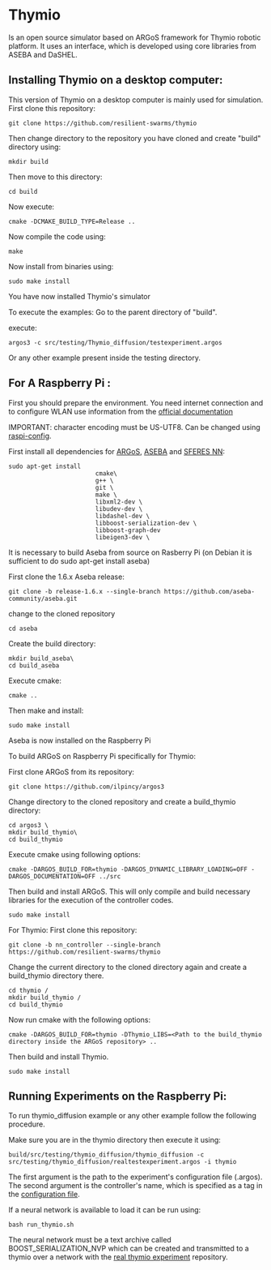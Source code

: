 # Thymio

Is an open source simulator based on ARGoS framework for Thymio robotic platform. It uses an interface, which is developed using core libraries from ASEBA and DaSHEL.

## Installing Thymio on a desktop computer:
This version of Thymio on a desktop computer is mainly used for simulation.
First clone this repository:

	git clone https://github.com/resilient-swarms/thymio

Then change directory to the repository you have cloned and create "build" directory using:

    mkdir build
    
Then move to this directory:

    cd build
    
Now execute:

    cmake -DCMAKE_BUILD_TYPE=Release ..
    
Now compile the code using:

    make
    
Now install from binaries using:

    sudo make install
    
You have now installed Thymio's simulator

To execute the examples:
Go to the parent directory of "build".

execute:

    argos3 -c src/testing/Thymio_diffusion/testexperiment.argos

Or any other example present inside the testing directory.

## For A Raspberry Pi :
First you should prepare the environment. You need internet connection and to configure WLAN use information from the [official documentation](https://www.raspberrypi.org/documentation/configuration/wireless/wireless-cli.md)

IMPORTANT: character encoding must be US-UTF8. Can be changed using [raspi-config](https://www.raspberrypi.org/documentation/configuration/raspi-config.md).

First install all dependencies for [ARGoS](https://github.com/ilpincy/argos3), [ASEBA](https://github.com/aseba-community/aseba) and [SFERES NN](https://github.com/sferes2/nn2):

	sudo apt-get install
                            cmake\
                            g++ \
                            git \
                            make \
                            libxml2-dev \
                            libudev-dev \
                            libdashel-dev \
                            libboost-serialization-dev \
                            libboost-graph-dev
                            libeigen3-dev \

It is necessary to build Aseba from source on Rasberry Pi (on Debian it is sufficient to do sudo apt-get install aseba)

First clone the 1.6.x Aseba release:

	git clone -b release-1.6.x --single-branch https://github.com/aseba-community/aseba.git

change to the cloned repository

	cd aseba

Create the build directory:

	mkdir build_aseba\
	cd build_aseba

Execute cmake:

	cmake ..

Then make and install:

	sudo make install

Aseba is now installed on the Raspberry Pi



To build ARGoS on Raspberry Pi specifically for Thymio:

First clone ARGoS from its repository:

	git clone https://github.com/ilpincy/argos3

Change directory to the cloned repository and create a build_thymio directory:

	cd argos3 \
	mkdir build_thymio\
	cd build_thymio

Execute cmake using following options:

	cmake -DARGOS_BUILD_FOR=thymio -DARGOS_DYNAMIC_LIBRARY_LOADING=OFF -DARGOS_DOCUMENTATION=OFF ../src 

Then build and install ARGoS. This will only compile and build necessary libraries for the execution of the controller codes.

	sudo make install


For Thymio:
First clone this repository:

	git clone -b nn_controller --single-branch https://github.com/resilient-swarms/thymio

Change the current directory to the cloned directory again and create a build_thymio directory there.

	cd thymio /
	mkdir build_thymio /
	cd build_thymio

Now run cmake with the following options:

	cmake -DARGOS_BUILD_FOR=thymio -DThymio_LIBS=<Path to the build_thymio directory inside the ARGoS repository> ..

Then build and install Thymio.

	sudo make install

## Running Experiments on the Raspberry Pi:

To run thymio_diffusion example or any other example follow the following procedure.

Make sure you are in the thymio directory then execute it using:

    build/src/testing/thymio_diffusion/thymio_diffusion -c src/testing/thymio_diffusion/realtestexperiment.argos -i thymio

The first argument is the path to the experiment's configuration file (.argos). The second argument is the controller's name, which is specified as a tag in the [configuration file](https://github.com/daneshtarapore/thymio/src/testing/thymio_diffusion/realtestexperiment.argos#L19).

If a neural network is available to load it can be run using:

    bash run_thymio.sh

The neural network must be a text archive called BOOST_SERIALIZATION_NVP which can be created and transmitted to a thymio over a network with the [real thymio experiment](https://github.com/resilient-swarms/real-thymio-exp) repository.

